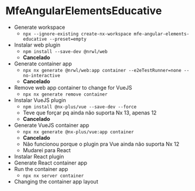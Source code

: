 # MfeAngularElementsEducative

- Generate workspace
  - `npx --ignore-existing create-nx-workspace mfe-angular-elements-educative --preset=empty`
- Instalar web plugin
  - `npm install --save-dev @nrwl/web`
  - **Cancelado**
- Generate container app
  - `npx nx generate @nrwl/web:app container --e2eTestRunner=none --no-interactive`
  - **Cancelado**
- Remove web app container to change for VueJS
  - `npx nx generate remove container`
- Instalar VueJS plugin
  - `npm install @nx-plus/vue --save-dev --force`
  - Teve que forçar pq ainda não suporta Nx 13, apenas 12
  - **Cancelado**
- Generate VueJS container app
  - `npx nx generate @nx-plus/vue:app container`
  - **Cancelado**
  - Não funcionou porque o plugin pra Vue ainda não suporta Nx 12
  - Mudarei para React
- Instalar React plugin
- Generate React container app
- Run the container app
  - `npx nx server container`
- Changing the container app layout
